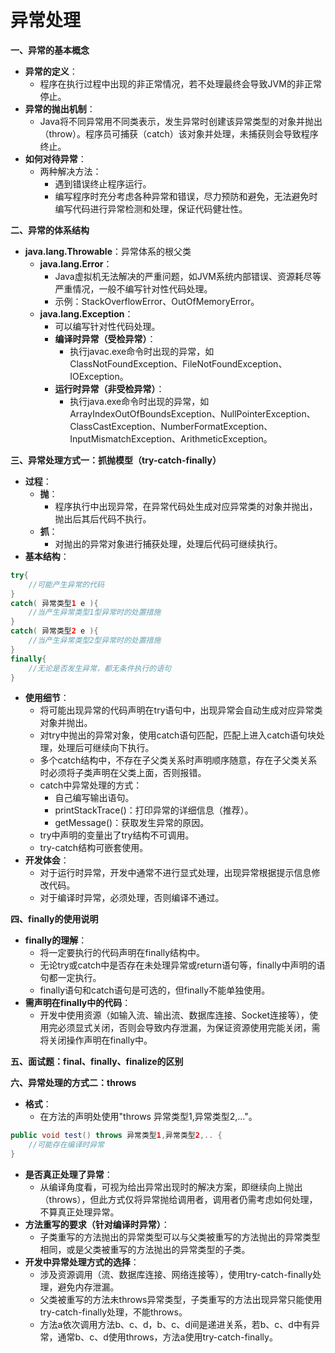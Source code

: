 # 异常处理

**一、异常的基本概念**
- **异常的定义**：
    - 程序在执行过程中出现的非正常情况，若不处理最终会导致JVM的非正常停止。
- **异常的抛出机制**：
    - Java将不同异常用不同类表示，发生异常时创建该异常类型的对象并抛出（throw）。程序员可捕获（catch）该对象并处理，未捕获则会导致程序终止。
- **如何对待异常**：
    - 两种解决方法：
        - 遇到错误终止程序运行。
        - 编写程序时充分考虑各种异常和错误，尽力预防和避免，无法避免时编写代码进行异常检测和处理，保证代码健壮性。

**二、异常的体系结构**
- **java.lang.Throwable**：异常体系的根父类
    - **java.lang.Error**：
        - Java虚拟机无法解决的严重问题，如JVM系统内部错误、资源耗尽等严重情况，一般不编写针对性代码处理。
        - 示例：StackOverflowError、OutOfMemoryError。
    - **java.lang.Exception**：
        - 可以编写针对性代码处理。
        - **编译时异常（受检异常）**：
            - 执行javac.exe命令时出现的异常，如ClassNotFoundException、FileNotFoundException、IOException。
        - **运行时异常（非受检异常）**：
            - 执行java.exe命令时出现的异常，如ArrayIndexOutOfBoundsException、NullPointerException、ClassCastException、NumberFormatException、InputMismatchException、ArithmeticException。

**三、异常处理方式一：抓抛模型（try-catch-finally）**
- **过程**：
    - **抛**：
        - 程序执行中出现异常，在异常代码处生成对应异常类的对象并抛出，抛出后其后代码不执行。
    - **抓**：
        - 对抛出的异常对象进行捕获处理，处理后代码可继续执行。
- **基本结构**：
```java
try{
    //可能产生异常的代码
}
catch( 异常类型1 e ){
    //当产生异常类型1型异常时的处置措施
}
catch( 异常类型2 e ){
    //当产生异常类型2型异常时的处置措施
}
finally{
    //无论是否发生异常，都无条件执行的语句
}
```
- **使用细节**：
    - 将可能出现异常的代码声明在try语句中，出现异常会自动生成对应异常类对象并抛出。
    - 对try中抛出的异常对象，使用catch语句匹配，匹配上进入catch语句块处理，处理后可继续向下执行。
    - 多个catch结构中，不存在子父类关系时声明顺序随意，存在子父类关系时必须将子类声明在父类上面，否则报错。
    - catch中异常处理的方式：
        - 自己编写输出语句。
        - printStackTrace()：打印异常的详细信息（推荐）。
        - getMessage()：获取发生异常的原因。
    - try中声明的变量出了try结构不可调用。
    - try-catch结构可嵌套使用。
- **开发体会**：
    - 对于运行时异常，开发中通常不进行显式处理，出现异常根据提示信息修改代码。
    - 对于编译时异常，必须处理，否则编译不通过。

**四、finally的使用说明**
- **finally的理解**：
    - 将一定要执行的代码声明在finally结构中。
    - 无论try或catch中是否存在未处理异常或return语句等，finally中声明的语句都一定执行。
    - finally语句和catch语句是可选的，但finally不能单独使用。
- **需声明在finally中的代码**：
    - 开发中使用资源（如输入流、输出流、数据库连接、Socket连接等），使用完必须显式关闭，否则会导致内存泄漏，为保证资源使用完能关闭，需将关闭操作声明在finally中。

**五、面试题：final、finally、finalize的区别**


**六、异常处理的方式二：throws**
- **格式**：
    - 在方法的声明处使用"throws 异常类型1,异常类型2,..."。
```java
public void test() throws 异常类型1,异常类型2,.. {
    //可能存在编译时异常
}
```
- **是否真正处理了异常**：
    - 从编译角度看，可视为给出异常出现时的解决方案，即继续向上抛出（throws），但此方式仅将异常抛给调用者，调用者仍需考虑如何处理，不算真正处理异常。
- **方法重写的要求（针对编译时异常）**：
    - 子类重写的方法抛出的异常类型可以与父类被重写的方法抛出的异常类型相同，或是父类被重写的方法抛出的异常类型的子类。
- **开发中异常处理方式的选择**：
    - 涉及资源调用（流、数据库连接、网络连接等），使用try-catch-finally处理，避免内存泄漏。
    - 父类被重写的方法未throws异常类型，子类重写的方法出现异常只能使用try-catch-finally处理，不能throws。
    - 方法a依次调用方法b、c、d，b、c、d间是递进关系，若b、c、d中有异常，通常b、c、d使用throws，方法a使用try-catch-finally。